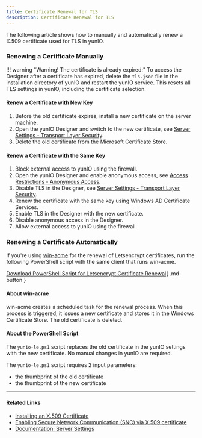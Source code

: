 ```yaml
---
title: Certificate Renewal for TLS
description: Certificate Renewal for TLS
---
```


The following article shows how to manually and automatically renew a X.509 certificate used for TLS in yunIO.

### Renewing a Certificate Manually

!!! warning "Warning! The certificate is already expired:"
    To access the Designer after a certificate has expired, delete the `tls.json` file in the installation directory of yunIO and restart the yunIO service.
    This resets all TLS settings in yunIO, including the certificate selection.

#### Renew a Certificate with New Key

1. Before the old certificate expires, install a new certificate on the server machine.
2. Open the yunIO Designer and switch to the new certificate, see [Server Settings - Transport Layer Security](../documentation/server-settings.md/#transport-layer-security).
3. Delete the old certificate from the Microsoft Certificate Store.

#### Renew a Certificate with the Same Key

1. Block external access to yunIO using the firewall.
2. Open the yunIO Designer and enable anonymous access, see [Access Restrictions - Anonymous Access](../documentation/access-restrictions/global-access.md/#settings).
3. Disable TLS in the Designer, see [Server Settings - Transport Layer Security](../documentation/server-settings.md/#transport-layer-security).
4. Renew the certificate with the same key using Windows AD Certificate Services.
5. Enable TLS in the Designer with the new certificate.
6. Disable anonymous access in the Designer.
7. Allow external access to yunIO using the firewall.

### Renewing a Certificate Automatically

If you're using [win-acme](https://www.win-acme.com/reference/plugins/installation/script) for the renewal of Letsencrypt certificates, run the following PowerShell script with the same client that runs win-acme.

[Download PowerShell Script for Letsencrypt Certificate Renewal](../assets/files/yunio/yunio-le.ps1){ .md-button }

#### About win-acme
win-acme creates a scheduled task for the renewal process. 
When this process is triggered, it issues a new certificate and stores it in the Windows Certificate Store. 
The old certificate is deleted. 

#### About the PowerShell Script

The `yunio-le.ps1` script replaces the old certificate in the yunIO settings with the new certificate.
No manual changes in yunIO are required.

The `yunio-le.ps1` script requires 2 input parameters:
- the thumbprint of the old certificate
- the thumbprint of the new certificate


******

#### Related Links
- [Installing an X.509 Certificate](x509-certificate.md)
- [Enabling Secure Network Communication (SNC) via X.509 certificate](enable-snc-using-pse-file.md)
- [Documentation: Server Settings](../documentation/server-settings.md)
